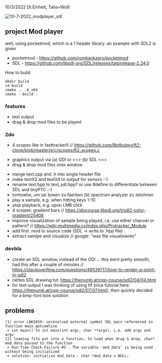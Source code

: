 10/3/2022
Dt.Einheit, Talia+Wolli

![10-7-2022_modplayer_sdl](https://user-images.githubusercontent.com/26294323/194484847-866a70c7-48bd-4545-a7bf-020fdf51d8f3.png)

project Mod player
------------------
well, using pocketmod, which is a 1 header library.
an example with SDL2 is given

- pocketmod - https://github.com/rombankzero/pocketmod
- SDL - https://github.com/libsdl-org/SDL/releases/tag/release-2.24.0

How to build
```
mkdir build
cd build
cmake .. -A x64
cmake --build .
```

### features
- text output
- drag & drop mod files to be played

### 2do
- 4 scopes like in fasttrackerII // https://github.com/8bitbubsy/ft2-clone/blob/master/src/scopes/ft2_scopes.c
+ graphics output via (a) GDI or >>> (b) SDL <<<
+ drag & drop mod files onto window
- merge text.cpp and .h into single header file
- make textX2 and textX4 to output for seniors :-)
- rename text.hpp to text_sdl.hpp? or use #define to differentiate between SDL and tinyPTC :-)
- tonhoehe, um (a) boxen zu faerben (b) spectrum analyzer zu zeichnen
- play a sample, e.g. when hitting keys 1-10
- stop playback, e.g. upon LMB click
- 4 scopes: gradient bars // https://discourse.libsdl.org/t/sdl2-color-gradient/25408
- improve visualization of sample being played, i.e. use either channel or pattern? // https://wiki.multimedia.cx/index.php/Protracker_Module
- add first .mod to source code (SDL -> write to .hpp file)
- extract samlpe and visualize // google: "wav file visualisieren"

### devbla
- create an SDL window, instead of the GDI
 ... this went pretty smooth, had this after a couple of minutes
 // https://stackoverflow.com/questions/49539717/how-to-render-a-point-in-sdl2
- nettes SDL drawing tut: https://thenumb.at/cpp-course/sdl2/04/04.html
- for text output I was thinking of using ttf (nice tutorial here: https://thenumb.at/cpp-course/sdl2/07/07.html), then quickly decided for a bmp-font look solution

problems
--------
```
(1) error LNK2019: unresolved external symbol SDL_main referenced in function main_getcmdline
-> int main() to int main(int argc, char **argv), i.e. add argc and argv
(2) loading file put into a function, to load when drag & drop, char* mod_data passed to the function
-> Run-Time Check Failure #3 - The variable 'mod_data' is being used without being initialized
-> solution: initialize mod_data : char *mod_data = NULL;
```
